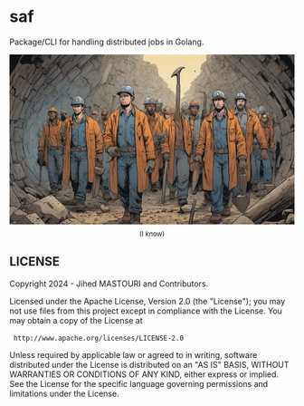 # saf

Package/CLI for handling distributed jobs in Golang.

<p align="center">
  <img alt="AI generated image of workers entering a mine" src="./assets/workers.webp" height="300" />
  <br />
  <sub>(I know)</sub>
</p>

## LICENSE

 Copyright 2024 - Jihed MASTOURI and Contributors.

 Licensed under the Apache License, Version 2.0 (the "License");
 you may not use files from this project except in compliance with the License.
 You may obtain a copy of the License at

     http://www.apache.org/licenses/LICENSE-2.0

 Unless required by applicable law or agreed to in writing, software
 distributed under the License is distributed on an "AS IS" BASIS,
 WITHOUT WARRANTIES OR CONDITIONS OF ANY KIND, either express or implied.
 See the License for the specific language governing permissions and
 limitations under the License.
